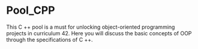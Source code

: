 # Pool_CPP
This C ++ pool is a must for unlocking object-oriented programming projects in curriculum 42. Here you will discuss the basic concepts of OOP through the specifications of C ++.
